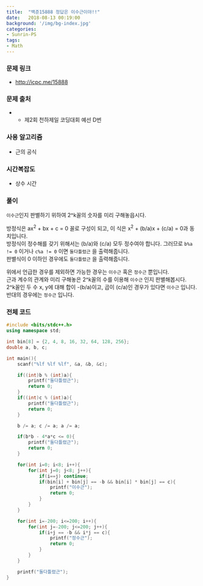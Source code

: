 ```yaml
---
title:  "백준15888 정답은 이수근이야!!"
date:   2018-08-13 00:19:00
background: '/img/bg-index.jpg'
categories:
- Sunrin-PS
tags:
- Math
---
```


### 문제 링크
* http://icpc.me/15888

### 문제 출처
* * 제2회 천하제일 코딩대회 예선 D번

### 사용 알고리즘
* 근의 공식

### 시간복잡도
* 상수 시간

### 풀이
`이수근`인지 판별하기 위하여 2^k꼴의 숫자를 미리 구해놓읍시다.

방정식은 ax<sup>2</sup> + bx + c = 0 꼴로 구성이 되고, 이 식은 x<sup>2</sup> + (b/a)x + (c/a) = 0과 동치입니다.<br>
방정식이 정수해를 갖기 위해서는 (b/a)와 (c/a) 모두 정수여야 합니다. 그러므로 `b%a != 0` 이거나 `c%a != 0` 이면 `둘다틀렸근` 을 출력해줍니다.<br>
판별식이 0 이하인 경우에도 `둘다틀렸근` 을 출력해줍니다.

위에서 언급한 경우를 제외하면 가능한 경우는 `이수근` 혹은 `정수근` 뿐입니다.<br>
근과 계수의 관계와 미리 구해놓은 2^k꼴의 수를 이용해 `이수근` 인지 판별해봅시다.<br>
2^k꼴인 두 수 x, y에 대해 합이 -(b/a)이고, 곱이 (c/a)인 경우가 있다면 `이수근` 입니다.<br>
반대의 경우에는 `정수근` 입니다.

### 전체 코드
```cpp
#include <bits/stdc++.h>
using namespace std;

int bin[8] = {2, 4, 8, 16, 32, 64, 128, 256};
double a, b, c;

int main(){
	scanf("%lf %lf %lf", &a, &b, &c);

	if((int)b % (int)a){
		printf("둘다틀렸근");
		return 0;
	}
	if((int)c % (int)a){
		printf("둘다틀렸근");
		return 0;
	}

	b /= a; c /= a; a /= a;

	if(b*b - 4*a*c <= 0){
		printf("둘다틀렸근");
		return 0;
	}

	for(int i=0; i<8; i++){
		for(int j=0; j<8; j++){
			if(i==j) continue;
			if(bin[i] + bin[j] == -b && bin[i] * bin[j] == c){
				printf("이수근");
				return 0;
			}
		}
	}

	for(int i=-200; i<=200; i++){
		for(int j=-200; j<=200; j++){
			if(i+j == -b && i*j == c){
				printf("정수근");
				return 0;
			}
		}
	}

	printf("둘다틀렸근");
}
```
